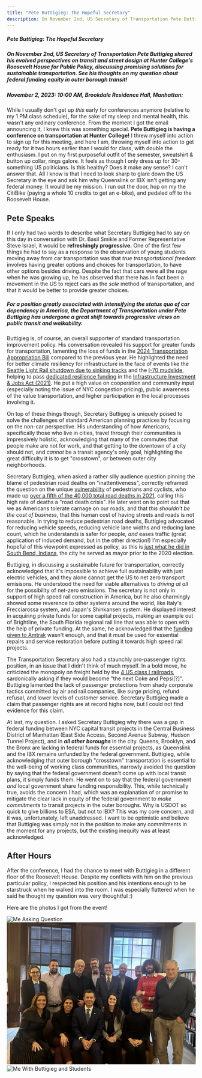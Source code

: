 ```yaml
---
title: "Pete Buttigieg: The Hopeful Secretary"
description: On November 2nd, US Secretary of Transportation Pete Buttigieg shared his evolved perspectives on transit and street design at Hunter College's Roosevelt House for Public Policy, discussing promising solutions for sustainable transportation. See his speech and his response to my question on transit equity!
---
```


##### Pete Buttigieg: The Hopeful Secretary

##### On November 2nd, US Secretary of Transportation Pete Buttigieg shared his evolved perspectives on transit and street design at Hunter College's Roosevelt House for Public Policy, discussing promising solutions for sustainable transportation. See his thoughts on my question about federal funding equity in outer borough transit!

##### November 2, 2023: 10:00 AM, Brookdale Residence Hall, Manhattan:

While I usually don't get up *this* early for conferences anymore (relative to my 1 PM class schedule), for the sake of my sleep and mental health, this wasn't any ordinary conference. From the moment I got the email announcing it, I knew this was something special. **Pete Buttigieg is having a conference on transportation at Hunter College!** I threw myself into action to sign up for this meeting, and here I am, throwing myself into action to get ready for it two hours earlier than I would for class, with double the enthusiasm. I put on my first purposeful outfit of the semester, sweatshirt & button up collar, rings galore. It feels as though I only dress up for 30-something US politicians. Is this healthy? Does it make any sense? I can't answer that. All I know is that I need to look sharp to glare down the US Secretary in the eye and ask him why Queenslink or IBX isn't getting any federal money. It would be my mission. I run out the door, hop on my the CitiBike (paying a whole 10 credits to get an e-bike), and pedaled off to the Roosevelt House.

Pete Speaks
---------

If I only had two words to describe what Secretary Buttigieg had to say on this day in conversation with Dr. Basil Smikle and Former Representative Steve Israel, it would be **refreshingly progressive.** One of the first few things he had to say as a response to the observation of young students moving away from car transportation was that *true transportational freedom* involves having greater options and choices for transportation, to have other options besides driving. Despite the fact that cars were all the rage when he was growing up, he has observed that there has in fact been a movement in the US to reject cars as the *sole* method of transportation, and that it would be better to provide greater choices. 

##### For a position greatly associated with intensifying the status quo of car dependency in America, the Department of Transportation under Pete Buttigieg has undergone a great shift towards progressive views on public transit and walkability.

Buttigieg is, of course, an overall supporter of standard transportation improvement policy. His conversation revealed his support for greater funds for transportation, lamenting the loss of funds in the [2024 Transportation Appropriation Bill](https://www.appropriations.senate.gov/imo/media/doc/bill_summary_-_transportation_housing_and_urban_development_and_related_agencies_fiscal_year_2024_appropriations_bill.pdf) compared to the previous year. He highlighted the need for better climate resiliency for infrastructure in the face of events like the [Seattle Light Rail shutdown due to sinking tracks](https://www.seattletimes.com/seattle-news/transportation/severe-shutdown-ahead-for-seattle-light-rail-due-to-sinking-tracks/) and the [I-70 mudslide](https://www.nbcnews.com/news/us-news/mudslide-scenic-colorado-highway-tests-limits-aging-infrastructure-era-climate-n1278771), helping to pass [dedicated resilience funding](https://www.georgetownclimate.org/adaptation/toolkits/resilient-infrastructure-investments/what-funding-opportunities-does-iija-offer-for-building-resilience-across-sectors.html) in the [Infrastructure Investment & Jobs Act (2021)](https://en.wikipedia.org/wiki/Infrastructure_Investment_and_Jobs_Act). He put a high value on cooperation and community input (especially noting the issue of NYC congestion pricing), public awareness of the value transportation, and higher participation in the local processes involving it. 

On top of these things though, Secretary Buttigeg is uniquely poised to solve the challenges of standard American planning practices by focusing on the non-car perspective. His understanding of how Americans, specifically those who live in cities, travel through their communities is impressively holistic, acknowledging that many of the commutes that people make are not for work, and that getting to the downtown of a city should not, and *cannot* be a transit agency's only goal, highlighting the great difficulty it is to get "crosstown", or between outer city neighborhoods. 

Secretary Buttigieg, when asked a rather silly audience question pinning the blame of pedestrian road deaths on "inattentiveness", correctly reframed the question on the unique [vulnerability](https://highways.dot.gov/sites/fhwa.dot.gov/files/2022-10/VRU%20Safety%20Assessment%20Guidance%20FINAL_508.pdf) of pedestrians and cyclists, who made up [over a fifth of the 40,000 total road deaths in 2021](https://www.iihs.org/topics/fatality-statistics/detail/state-by-state), calling this high rate of deaths a "road death crisis". He later went on to point out that we as Americans tolerate carnage on our roads, and that *this shouldn't be the cost of business*, that this human cost of having streets and roads is not reasonable. In trying to reduce pedestrian road deaths, Buttigieg advocated for reducing vehicle speeds, reducing vehicle lane widths and reducing lane count, which he understands is safer for people, *and* eases traffic (great application of induced demand, but in the other direction!) I'm especially hopeful of this viewpoint expressed as policy, as this is [just what he did in South Bend, Indiana](https://www.southbendtribune.com/story/news/local/2020/12/17/buttigiegs-transportation-idea-smart-streets-it-changed-downtown-south-bend-but-challenges-remai/43908475/), the city he served as mayor prior to the 2020 election.  

Buttigieg, in discussing a sustainable future for transportation, correctly acknowledged that it's impossible to achieve full sustainability with just electric vehicles, and they alone cannot get the US to net zero transport emisisons. He understood the need for viable alternatives to *driving at all* for the possibility of net-zero emissions. The secretary is not only in support of high speed rail construction in America, but he also charmingly showed some reverence to other systems around the world, like Italy's Frecciarossa system, and Japan's Shinkansen system. He displayed interest in acquiring private funds for some capital projects, making an example out of Brightline, the South Florida regional rail line that was able to open with the help of private funding. At the same, he acknowledged that the [funding given to Amtrak](https://www.reuters.com/world/us/amtrak-wants-73-billion-us-funding-infrastructure-projects-2023-06-05/) wasn't enough, and that it must be used for essential repairs and service restoration before putting it towards high speed rail projects. 

The Transportation Secretary also had a staunchly pro-passenger rights position, in an issue that I didn't think of much myself. In a bold move, he criticized the monopoly on freight held by the [4 US class I railroads](https://en.wikipedia.org/wiki/Railroad_classes), sardonically asking if they would become "the next Coke and Pepsi[?]". Buttigieg lamented the lack of passenger protections from shady corporate tactics committed by air and rail companies, like surge pricing, refund refusal, and lower levels of customer service. Secretary Buttigieg made a claim that passenger rights are at record highs now, but I could not find evidence for this claim.

At last, my question. I asked Secretary Buttigieg why there was a gap in federal funding between NYC capital transit projects in the Central Business District of Manhattan (East Side Access, Second Avenue Subway, Hudson Tunnel Project), and in ***all other boroughs*** in the city. Queens, Brooklyn, and the Bronx are lacking in federal funds for essential projects, as Queenslink and the IBX remains unfunded by the federal government. Buttigieg, while acknowledging that outer borough "crosstown" transportation is essential to the well-being of working class communities, narrowly avoided the question by saying that the federal government doesn't come up with local transit plans, it simply funds them. He went on to say that the federal government *and* local government share funding responsibility. This, while technically true, avoids the concern I had, which was an explanation of or promise to mitigate the clear lack in equity of the federal government to *make commitments* to transit projects in the outer boroughs. Why is USDOT so quick to give billions to ESA, but not to IBX? This was my core concern, and it was, unfortunately, left unaddressed. I want to be optimistic and believe that Buttigieg was simply not in the position to make any commitments in the moment for any projects, but the existing inequity was at least acknowledged.

After Hours
---------

After the conference, I had the chance to meet with Buttigieg in a different floor of the Roosevelt House. Despite my conflicts with him on the previous particular policy, I respected his position and his intentions enough to be starstruck when he walked into the room. I was especially flattered when he said he thought my question was very thoughtful :)

Here are the photos I got from the event!

![Me Asking Question](/assets/images/4_question.jpg)
![Me With Buttigieg and Admin](/assets/images/4_admin.jpg)![Me With Buttigieg and Students](/assets/images/4_students.jpg)